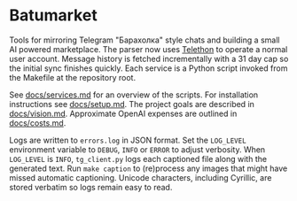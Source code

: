 # Batumarket

Tools for mirroring Telegram "Барахолка" style chats and building a small AI powered marketplace.  The parser now uses [Telethon](https://github.com/LonamiWebs/Telethon) to operate a normal user account.  Message history is fetched incrementally with a 31 day cap so the initial sync finishes quickly.  Each service is a Python script invoked from the Makefile at the repository root.

See [docs/services.md](docs/services.md) for an overview of the scripts.
For installation instructions see [docs/setup.md](docs/setup.md).
The project goals are described in [docs/vision.md](docs/vision.md).
Approximate OpenAI expenses are outlined in [docs/costs.md](docs/costs.md).

Logs are written to `errors.log` in JSON format. Set the `LOG_LEVEL`
environment variable to `DEBUG`, `INFO` or `ERROR` to adjust verbosity. When
`LOG_LEVEL` is `INFO`, `tg_client.py` logs each captioned file along with the
generated text. Run `make caption` to (re)process any images that might have
missed automatic captioning. Unicode characters, including Cyrillic, are stored
verbatim so logs remain easy to read.
